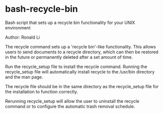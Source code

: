 # bash-recycle-bin
Bash script that sets up a recycle bin functionality for your UNIX environment

Author: Ronald Li

The recycle command sets up a 'recycle bin'-like functionality. This allows users to send documents to a recycle directory, which can then be restored in the future or permanently deleted after a set amount of time.

Run the recycle_setup file to install the recycle command. Running the recycle_setup file will automatically install recycle to the /usr/bin directory and the man page.

The recycle file should be in the same directory as the recycle_setup file for the installation to function correctly.

Rerunning recycle_setup will allow the user to uninstall the recycle command or to configure the automatic trash removal schedule.
